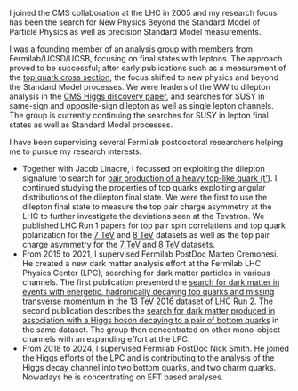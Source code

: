 I joined the CMS collaboration at the LHC in 2005 and my research focus has been the search for New Physics Beyond the Standard Model of Particle Physics as well as precision Standard Model measurements.

I was a founding member of an analysis group with members from Fermilab/UCSD/UCSB, focusing on final states with leptons. The approach proved to be successful; after early publications such as a measurement of the [top quark cross section](https://doi.org/10.1007/JHEP07(2011)049), the focus shifted to new physics and beyond the Standard Model processes. We were leaders of the WW to dilepton analysis in the [CMS Higgs discovery paper](https://doi.org/10.1016/j.physletb.2012.08.021), and searches for SUSY in same-sign and opposite-sign dilepton as well as single lepton channels. The group is currently continuing the searches for SUSY in lepton final states as well as Standard Model processes.

I have been supervising several Fermilab postdoctoral researchers helping me to pursue my research interests.

* Together with Jacob Linacre, I focussed on exploiting the dilepton signature to search for [pair production of a heavy top-like quark (t’)](https://doi.org/10.1016/j.physletb.2012.07.059). I continued studying the properties of top quarks exploiting angular distributions of the dilepton final state. We were the first to use the dilepton final state to measure the top pair charge asymmetry at the LHC to further investigate the deviations seen at the Tevatron. We published LHC Run 1 papers for top pair spin correlations and top quark polarization for the [7 TeV](https://doi.org/10.1103/PhysRevLett.112.182001) and [8 TeV](https://doi.org/10.1103/PhysRevD.93.052007) datasets as well as the top pair charge asymmetry for the [7 TeV](https://doi.org/10.1007/JHEP04(2014)191) and [8 TeV](https://doi.org/10.1016/j.physletb.2016.07.006) datasets.
* From 2015 to 2021, I supervised Fermilab PostDoc Matteo Cremonesi. He created a new dark matter analysis effort at the Fermilab LHC Physics Center (LPC), searching for dark matter particles in various channels. The first publication presented the [search for dark matter in events with energetic, hadronically decaying top quarks and missing transverse momentum](https://doi.org/10.1007/JHEP06(2018)027) in the 13 TeV 2016 dataset of LHC Run 2. The second publication describes the [search for dark matter produced in association with a Higgs boson decaying to a pair of bottom quarks](http://arxiv.org/abs/1811.06562) in the same dataset. The group then concentrated on other mono-object channels with an expanding effort at the LPC.
* From 2018 to 2024, I supervised Fermilab PostDoc Nick Smith. He joined the Higgs efforts of the LPC and is contributing to the analysis of the Higgs decay channel into two bottom quarks, and two charm quarks. Nowadays he is concentrating on EFT based analyses.
